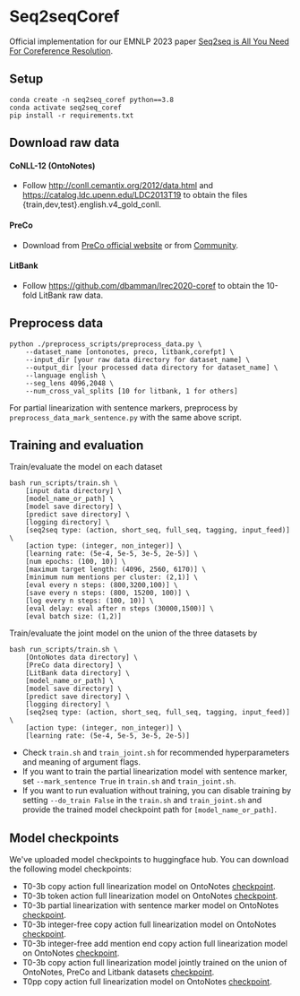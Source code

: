 # Seq2seqCoref
Official implementation for our EMNLP 2023 paper [Seq2seq is All You Need For
 Coreference Resolution](https://arxiv.org/pdf/2310.13774.pdf).
 
## Setup

```
conda create -n seq2seq_coref python==3.8
conda activate seq2seq_coref
pip install -r requirements.txt

```

## Download raw data

#### CoNLL-12 (OntoNotes)
- Follow http://conll.cemantix.org/2012/data.html and https://catalog.ldc.upenn.edu/LDC2013T19 to obtain the files {train,dev,test}.english.v4_gold_conll.




#### PreCo
- Download from [PreCo official website](https://preschool-lab.github.io/PreCo/)  or from [Community](https://drive.google.com/file/d/1q0oMt1Ynitsww9GkuhuwNZNq6SjByu-Y/view).

#### LitBank
- Follow https://github.com/dbamman/lrec2020-coref to obtain the 10-fold LitBank raw data.

## Preprocess data

```
python ./preprocess_scripts/preprocess_data.py \
    --dataset_name [ontonotes, preco, litbank,corefpt] \
    --input_dir [your raw data directory for dataset_name] \
    --output_dir [your processed data directory for dataset_name] \
    --language english \
    --seg_lens 4096,2048 \
    --num_cross_val_splits [10 for litbank, 1 for others]

```

For partial linearization with sentence markers, preprocess by
 `preprocess_data_mark_sentence.py` with the same above script. 




## Training and evaluation

Train/evaluate the model on each dataset
```
bash run_scripts/train.sh \
    [input data directory] \
    [model_name_or_path] \
    [model save directory] \
    [predict save directory] \
    [logging directory] \
    [seq2seq type: (action, short_seq, full_seq, tagging, input_feed)] \
    [action type: (integer, non_integer)] \
    [learning rate: (5e-4, 5e-5, 3e-5, 2e-5)] \
    [num epochs: (100, 10)] \
    [maximum target length: (4096, 2560, 6170)] \
    [minimum num mentions per cluster: (2,1)] \
    [eval every n steps: (800,3200,100)] \
    [save every n steps: (800, 15200, 100)] \
    [log every n steps: (100, 10)] \
    [eval delay: eval after n steps (30000,1500)] \
    [eval batch size: (1,2)]

```
Train/evaluate the joint model on the union of the three datasets by

```
bash run_scripts/train.sh \
    [OntoNotes data directory] \
    [PreCo data directory] \
    [LitBank data directory] \
    [model_name_or_path] \
    [model save directory] \
    [predict save directory] \
    [logging directory] \
    [seq2seq type: (action, short_seq, full_seq, tagging, input_feed)] \
    [action type: (integer, non_integer)] \
    [learning rate: (5e-4, 5e-5, 3e-5, 2e-5)] 

```

- Check `train.sh` and `train_joint.sh` for recommended hyperparameters and meaning of argument flags.
- If you want to train the partial linearization model with sentence marker, set `--mark_sentence True` in `train.sh` and `train_joint.sh`.
- If you want to run evaluation without training, you can disable training by setting `--do_train False` in the  `train.sh` and `train_joint.sh` and provide the trained model checkpoint path for `[model_name_or_path]`. 

## Model checkpoints
We've uploaded model checkpoints to huggingface hub. You can download the following model checkpoints:

- T0-3b copy action full linearization model on OntoNotes [checkpoint](https://huggingface.co/VincentNLP/seq2seq-coref-t0-3b).
- T0-3b token action full linearization model on OntoNotes [checkpoint](https://huggingface.co/VincentNLP/seq2seq-coref-t0-3b-token-action).
- T0-3b partial linearization with sentence marker model on OntoNotes [checkpoint](https://huggingface.co/VincentNLP/seq2seq-coref-t0-3b-partial-linear).
- T0-3b integer-free copy action full linearization model on OntoNotes [checkpoint](https://huggingface.co/VincentNLP/seq2seq-coref-t0-3b-integer-free).
- T0-3b integer-free add mention end copy action full linearization model on OntoNotes [checkpoint](https://huggingface.co/VincentNLP/seq2seq-coref-t0-3b-integer-free-add-mention-end).
- T0-3b copy action full linearization model jointly trained on the union of OntoNotes, PreCo and Litbank datasets [checkpoint](https://huggingface.co/VincentNLP/seq2seq-coref-t0-3b-joint).
- T0pp copy action full linearization model on OntoNotes [checkpoint](https://huggingface.co/VincentNLP/seq2seq-coref-t0-pp).







